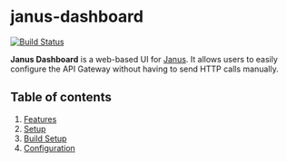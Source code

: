 # janus-dashboard
[![Build Status](https://travis-ci.com/hellofresh/janus-dashboard.svg?branch=master)](https://travis-ci.com/hellofresh/janus-dashboard)

**Janus Dashboard** is a web-based UI for [Janus](https://github.com/hellofresh/janus). It allows users to easily configure the API Gateway without having to send HTTP calls manually.

## Table of contents
1. [Features](docs/Features.md)
1. [Setup](docs/Setup.md)
1. [Build Setup](docs/Build-setup.md)
1. [Configuration](docs/Configuration.md)

